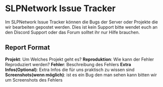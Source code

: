 # SLPNetwork Issue Tracker
Im SLPNetwork Issue Tracker können die Bugs der Server oder Projekte die wir bearbeiten gepostet werden.
Dies ist kein Support bitte wendet euch an den Discord Support oder das Forum solltet ihr nur Hilfe brauchen.

## Report Format
**Projekt**: Um Welches Projekt geht es?
**Reproduktion**: Wie kann der Fehler Reproduziert werden?
**Fehler**: Beschreibung des Fehlers
**Extra Infos(Optional)**: Extra Infos die für uns praktisch zu wissen sind
**Screenshots(wenn möglich)**: ist es ein Bug den man sehen kann bitten wir um Screenshots des Fehlers
